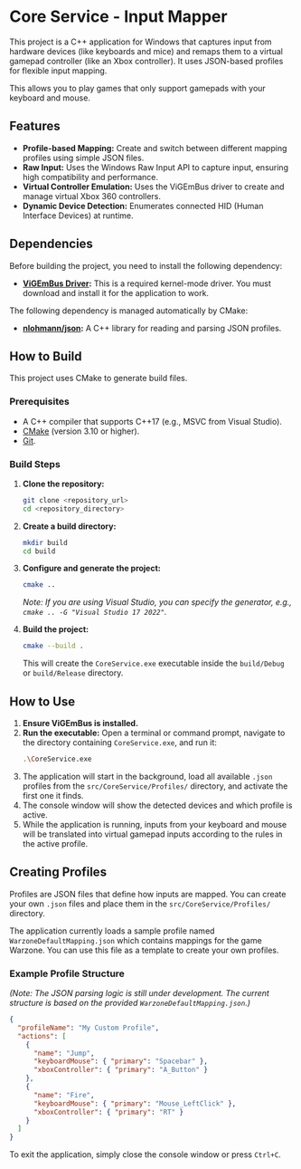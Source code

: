 # Core Service - Input Mapper

This project is a C++ application for Windows that captures input from hardware devices (like keyboards and mice) and remaps them to a virtual gamepad controller (like an Xbox controller). It uses JSON-based profiles for flexible input mapping.

This allows you to play games that only support gamepads with your keyboard and mouse.

## Features

- **Profile-based Mapping:** Create and switch between different mapping profiles using simple JSON files.
- **Raw Input:** Uses the Windows Raw Input API to capture input, ensuring high compatibility and performance.
- **Virtual Controller Emulation:** Uses the ViGEmBus driver to create and manage virtual Xbox 360 controllers.
- **Dynamic Device Detection:** Enumerates connected HID (Human Interface Devices) at runtime.

## Dependencies

Before building the project, you need to install the following dependency:

- **[ViGEmBus Driver](https://github.com/ViGEm/ViGEmBus/releases):** This is a required kernel-mode driver. You must download and install it for the application to work.

The following dependency is managed automatically by CMake:

- **[nlohmann/json](https://github.com/nlohmann/json):** A C++ library for reading and parsing JSON profiles.

## How to Build

This project uses CMake to generate build files.

### Prerequisites

- A C++ compiler that supports C++17 (e.g., MSVC from Visual Studio).
- [CMake](https://cmake.org/download/) (version 3.10 or higher).
- [Git](https://git-scm.com/downloads/).

### Build Steps

1.  **Clone the repository:**
    ```bash
    git clone <repository_url>
    cd <repository_directory>
    ```

2.  **Create a build directory:**
    ```bash
    mkdir build
    cd build
    ```

3.  **Configure and generate the project:**
    ```bash
    cmake ..
    ```
    *Note: If you are using Visual Studio, you can specify the generator, e.g., `cmake .. -G "Visual Studio 17 2022"`.*

4.  **Build the project:**
    ```bash
    cmake --build .
    ```
    This will create the `CoreService.exe` executable inside the `build/Debug` or `build/Release` directory.

## How to Use

1.  **Ensure ViGEmBus is installed.**
2.  **Run the executable:**
    Open a terminal or command prompt, navigate to the directory containing `CoreService.exe`, and run it:
    ```bash
    .\CoreService.exe
    ```
3.  The application will start in the background, load all available `.json` profiles from the `src/CoreService/Profiles/` directory, and activate the first one it finds.
4.  The console window will show the detected devices and which profile is active.
5.  While the application is running, inputs from your keyboard and mouse will be translated into virtual gamepad inputs according to the rules in the active profile.

## Creating Profiles

Profiles are JSON files that define how inputs are mapped. You can create your own `.json` files and place them in the `src/CoreService/Profiles/` directory.

The application currently loads a sample profile named `WarzoneDefaultMapping.json` which contains mappings for the game Warzone. You can use this file as a template to create your own profiles.

### Example Profile Structure

*(Note: The JSON parsing logic is still under development. The current structure is based on the provided `WarzoneDefaultMapping.json`.)*

```json
{
  "profileName": "My Custom Profile",
  "actions": [
    {
      "name": "Jump",
      "keyboardMouse": { "primary": "Spacebar" },
      "xboxController": { "primary": "A_Button" }
    },
    {
      "name": "Fire",
      "keyboardMouse": { "primary": "Mouse_LeftClick" },
      "xboxController": { "primary": "RT" }
    }
  ]
}
```

To exit the application, simply close the console window or press `Ctrl+C`.
